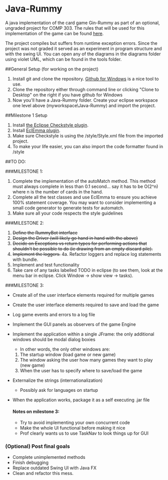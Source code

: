 Java-Rummy
==========

A java implementation of the card game Gin-Rummy as part of an optional, ungraded project for COMP 303.
The rules that will be used for this implementation of the game can be found [here](http://www.pagat.com/rummy/ginrummy.html).

The project compiles but suffers from runtime exception errors. Since the project was not graded it served as an experiment in program structure and with the swing UI. You can open any of the diagrams in the diagrams folder using violet UML, which can be found in the tools folder. 

##General Setup (for working on the project)

1. Install git and clone the repository. [Github for Windows](https://windows.github.com/) is a nice tool to use.
2. Clone the repository either through command line or clicking "Clone to Desktop" on the right if you have github for Windows
3. Now you'll have a Java-Rummy folder. Create your eclipse workspace one level above (myworkspace\Java-Rummy) and import the project.


##Milestone 1 Setup

1. Install [the Eclipse Checkstyle plugin](http://eclipse-cs.sourceforge.net/downloads.html).
2. Install [EclEmma plugin](http://eclemma.com/).
3. Make sure Checkstyle is using the /style/Style.xml file from the imported project.
4. To make your life easier, you can also import the code formatter found in /style

##TO DO:


###MILESTONE 1:
1. Complete the implementation of the autoMatch method. This method must always complete in less than 0.1 second... say it has to be O(2^n) where n is the number of cards in the hand.
2. Complete all the test classes and use EclEmma to ensure you achieve 100% statement coverage. You may want to consider implementing a small code generator to generate tests for automatch.
3. Make sure all your code respects the style guidelines

###MILESTONE 2:
1. ~~Define the RummyBot interface~~
2. ~~Design the Driver (will likely go hand in hand with the above)~~
3. ~~Decide on Exceptions vs return types for performing actions that shouldn't be possible to do (ie drawing from an empty discard pile).~~
4. ~~Implement the loggers.~~
   4a. Refactor loggers and replace log statements with bundle.
5. Implement and test functionality
6. Take care of any tasks labelled TODO in eclipse (to see them, look at the menu bar in eclipse. Click Window -> show view -> tasks).

###MILESTONE 3:
* Create all of the user interface elements required for multiple games
* Create the user interface elements required to save and load the game
* Log game events and errors to a log file
* Implement the GUI panels as observers of the game Engine
* Implement the application within a single JFrame: the only additional windows should be modal dialog boxies
  * In other words, the only other windows are:
   1. The startup window (load game or new game)
   2. The window asking the user how many games they want to play (new game)
   3. When the user has to specify where to save/load the game
* Externalize the strings (internationalization)
  * Possibly ask for languages on startup
* When the application works, package it as a self executing .jar file

  #### Notes on milestone 3:
  * Try to avoid implementing your own concurrent code
  * Make the whole UI functional before making it nice
  * Prof clearly wants us to use TaskNav to look things up for GUI


### (Optional) Post final goals
* Complete unimplemented methods
* Finish debugging
* Replace outdated Swing UI with Java FX
* Clean and refactor this mess.
